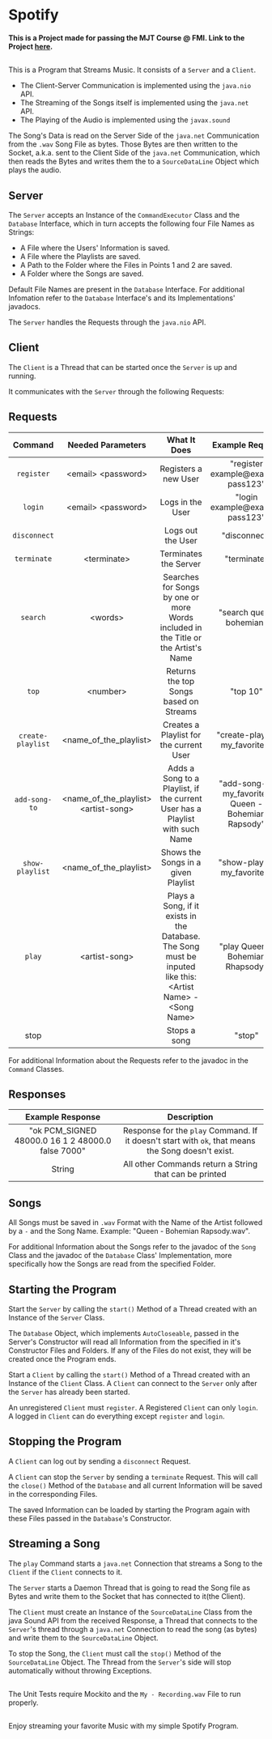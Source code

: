 # Spotify
#### This is a Project made for passing the MJT Course @ FMI. Link to the Project [here](https://github.com/fmi/java-course/blob/master/course-projects/spotify.md).
##
This is a Program that Streams Music. It consists of a `Server` and a `Client`.  

* The Client-Server Communication is implemented using the `java.nio` API.  
* The Streaming of the Songs itself is implemented using the `java.net` API.  
* The Playing of the Audio is implemented using the `javax.sound`  

The Song's Data is read on the Server Side of the `java.net` Communication from the `.wav` Song File as bytes. Those Bytes are then written to the Socket, a.k.a. sent to the Client Side of the `java.net` Communication, which then reads the Bytes and writes them the to a `SourceDataLine` Object which plays the audio.

## Server
The `Server` accepts an Instance of the `CommandExecutor` Class and the `Database` Interface, which in turn accepts the following four File Names as Strings:

- A File where the Users' Information is saved.
- A File where the Playlists are saved.
- A Path to the Folder where the Files in Points 1 and 2 are saved.
- A Folder where the Songs are saved.  

Default File Names are present in the `Database` Interface. For additional Infomation refer to the `Database` Interface's and its Implementations' javadocs.  

The `Server` handles the Requests through the `java.nio` API.

## Client
The `Client` is a Thread that can be started once the `Server` is up and running.  

It communicates with the `Server` through the following Requests:

## Requests
|Command|Needed Parameters|What It Does|Example Request|
|:-:|:-:|:-:|:-:|
| `register` | \<email> \<password> | Registers a new User | "register example@example pass123" |
| `login` | \<email> \<password> | Logs in the User | "login example@example pass123" |
| `disconnect` | | Logs out the User | "disconnect" |
| `terminate` | \<terminate> | Terminates the Server | "terminate" |
| `search` | \<words> | Searches for Songs by one or more Words included in the Title or the Artist's Name | "search queen bohemian"  |
| `top` | \<number> | Returns the top Songs based on Streams | "top 10" |
| `create-playlist` | \<name_of_the_playlist> | Creates a Playlist for the current User | "create-playlist my_favorites" |
| `add-song-to` | \<name_of_the_playlist> \<artist-song> | Adds a Song to a Playlist, if the current User has a Playlist with such Name | "add-song-to my_favorites Queen - Bohemian Rapsody" |
| `show-playlist` | \<name_of_the_playlist> | Shows the Songs in a given Playlist | "show-playlist my_favorites" |
| `play` | \<artist-song> | Plays a Song, if it exists in the Database. The Song must be inputed like this: \<Artist Name> - \<Song Name> | "play Queen - Bohemian Rhapsody" |
| stop | | Stops a song | "stop" |  

For additional Information about the Requests refer to the javadoc in the `Command` Classes.  

## Responses
|Example Response|Description|
|:-:|:-:|
| "ok PCM_SIGNED 48000.0 16 1 2 48000.0 false 7000" | Response for the `play` Command. If it doesn't start with `ok`, that means the Song doesn't exist. |
| String | All other Commands return a String that can be printed | 

## Songs
All Songs must be saved in `.wav` Format with the Name of the Artist followed by a `-` and the Song Name. Example: "Queen - Bohemian Rapsody.wav".  

For additional Information about the Songs refer to the javadoc of the `Song` Class and the javadoc of the `Database` Class' Implementation, more specifically how the Songs are read from the specified Folder.

## Starting the Program
Start the `Server` by calling the `start()` Method of a Thread created with an Instance of the `Server` Class.  

The `Database` Object, which implements `AutoCloseable`, passed in the Server's Constructor will read all Information from the specified in it's Constructor Files and Folders. If any of the Files do not exist, they will be created once the Program ends.  

Start a `Client` by calling the `start()` Method of a Thread created with an Instance of the `Client` Class. A `Client` can connect to the `Server` only after the `Server` has already been started.  

An unregistered `Client` must `register`. A Registered `Client` can only `login`. A logged in `Client` can do everything except `register` and `login`.

## Stopping the Program
A `Client` can log out by sending a `disconnect` Request. 

A `Client` can stop the `Server` by sending a `terminate` Request. This will call the `close()` Method of the `Database` and all current Information will be saved in the corresponding Files.  

The saved Information can be loaded by starting the Program again with these Files passed in the `Database`'s Constructor.

## Streaming a Song
The `play` Command starts a `java.net` Connection that streams a Song to the `Client` if the `Client` connects to it.  

The `Server` starts a Daemon Thread that is going to read the Song file as Bytes and write them to the Socket that has connected to it(the Client).  
  
The `Client` must create an Instance of the `SourceDataLine` Class from the java Sound API from the received Response, a Thread that connects to the `Server`'s thread through a `java.net` Connection to read the song (as bytes) and write them to the `SourceDataLine` Object.  
  
To stop the Song, the `Client` must call the `stop()` Method of the `SourceDataLine` Object. The Thread from the `Server`'s side will stop automatically without throwing Exceptions.

##
The Unit Tests require Mockito and the `My - Recording.wav` File to run properly.
##

Enjoy streaming your favorite Music with my simple Spotify Program.
